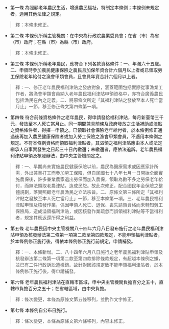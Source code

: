 * 第一條 為照顧老年農民生活，增進農民福祉，特制定本條例；本條例未規定者，適用其他法律之規定。

> 釋：本條未修正。

* 第二條 本條例所稱主管機關：在中央為行政院農業委員會；在省（市）為省（市）政府；在縣（市）為縣（市）政府。

> 釋：本條未修正。

* 第三條 本條例所稱老年農民，應符合下列各款資格條件：一、年滿六十五歲。二、申領時參加農民健康保險之農民且加保年資合計六個月以上者或已領取勞工保險老年給付之漁會甲類會員，且會員年資合計六個月以上者。

> 釋：一、修正老年農民福利津貼之發放對象，涵蓋範圍包括實際從事漁業工作者，將漁會甲類會員納入老年農民福利津貼申領資格中，亦符合廣義農民包括漁民在內之定義。二、將原條文所定「其福利津貼之發放至本人死亡當月止」一節，移至修正條文第四條第一項。

* 第四條 符合前條資格條件之老年農民，得申請發給福利津貼，每月新臺幣三千元，發放至本人死亡當月止。同一期間兼具前條及政府發放之生活補助或津貼之資格條件者，得擇一申領之。已領取社會保險老年給付者，於本條例修正通過後再加入農民健康保險者或加入勞工保險之漁會甲類會員，不適用本條例之規定。不符本條例資格而領取福利津貼者，其溢領之福利津貼應由本人或法定繼承人自事實發生之日起三十日內繳還；未繳還者，應依法追訴。老年農民福利津貼申領及核發辦法，由中央主管機關定之。

> 釋：一、早期尚未實施農民健康保險以前，農民為醫療需求或因應家計所需，外出兼業打工而參加勞工保險，但自民國七十八年七月一日開始全面實施農保後，許多兼業農家退出勞保而加入農保，領取為數不多之勞保老年給付，而無法領取老農津貼，造成民怨。故此次修正，配合國民年金保險之整體規劃，落實照顧老年農漁民之立法宗旨。二、原條文第三條所定「其福利津貼之發放至本人死亡當月止」一節，移至本條第一項。三、老年農民福利津貼申領及核發作業，偶因申領人死亡、退保、喪失請領資格而未轉知勞工保險局，造成溢領福利津貼，或因核發作業疏忽而誤領福利津貼等不當得利者，規定其應返還所得之利益。

* 第五條 老年農民因中央主管機關八十四年六月八日發布施行之老年農民福利津貼申領及核發辦法第二條第一項第二款至第四款規定，不能申領福利津貼者，於本條例修正施行後，得依本條例修正施行前規定，申請補發。

> 釋：一、本條新增。二、八十四年六月八日施行之老年農民福利津貼申領及核發辦法第二條第一項第二款至第四款排除條款規定，有超越本條例之嫌，並已有二件行政訴訟遭撤銷。故針對因該規定致不能申領福利津貼者，於本條例修正施行後，得申請補發。

* 第六條 老年農民福利津貼在直轄市區域，申中央主管機關負擔百分之五十，直轄市負擔百分之五十；在省轄區域，由中央負擔。

> 釋：條次變更，本條為原條文第五條移列，並酌作文字修正。

* 第七條 本條例自公布日施行。

> 釋：條次變更，本條為原條文第六條移列，內容未修正。


